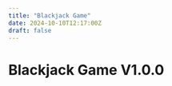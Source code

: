 ```yaml
---
title: "Blackjack Game"
date: 2024-10-10T12:17:00Z
draft: false
---
```


# Blackjack Game V1.0.0

<div id="blackjack-game"></div>

<script src="/js/blackjack.js"></script>
<link rel="stylesheet" href="/css/blackjack.css">
